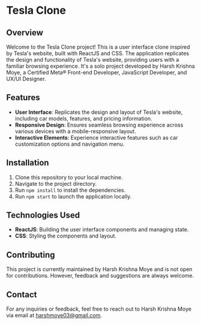 # Tesla Clone

## Overview
Welcome to the Tesla Clone project! This is a user interface clone inspired by Tesla's website, built with ReactJS and CSS. The application replicates the design and functionality of Tesla's website, providing users with a familiar browsing experience. It's a solo project developed by Harsh Krishna Moye, a Certified Meta® Front-end Developer, JavaScript Developer, and UX/UI Designer.

## Features
- **User Interface**: Replicates the design and layout of Tesla's website, including car models, features, and pricing information.
- **Responsive Design**: Ensures seamless browsing experience across various devices with a mobile-responsive layout.
- **Interactive Elements**: Experience interactive features such as car customization options and navigation menu.

## Installation
1. Clone this repository to your local machine.
2. Navigate to the project directory.
3. Run `npm install` to install the dependencies.
4. Run `npm start` to launch the application locally.

## Technologies Used
- **ReactJS**: Building the user interface components and managing state.
- **CSS**: Styling the components and layout.

## Contributing
This project is currently maintained by Harsh Krishna Moye and is not open for contributions. However, feedback and suggestions are always welcome.

## Contact
For any inquiries or feedback, feel free to reach out to Harsh Krishna Moye via email at [harshmoye03@gmail.com](mailto:harshmoye03@gmail.com).

